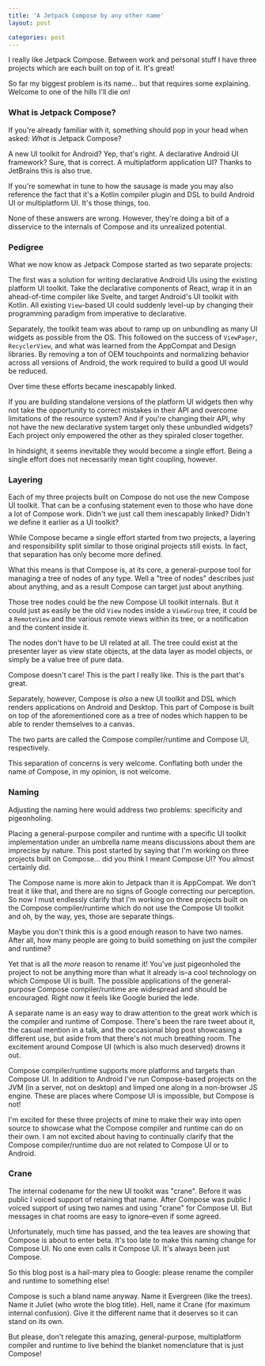 ```yaml
---
title: 'A Jetpack Compose by any other name'
layout: post

categories: post
---
```


I really like Jetpack Compose.
Between work and personal stuff I have three projects which are each built on top of it.
It's great!

So far my biggest problem is its name… but that requires some explaining.
Welcome to one of the hills I'll die on!

### What is Jetpack Compose?

If you're already familiar with it, something should pop in your head when asked:
_What_ is Jetpack Compose?

A new UI toolkit for Android? Yep, that's right.
A declarative Android UI framework? Sure, that is correct.
A multiplatform application UI? Thanks to JetBrains this is also true.

If you're somewhat in tune to how the sausage is made you may also reference the fact that it's a
Kotlin compiler plugin and DSL to build Android UI or multiplatform UI. It's those things, too.

None of these answers are wrong. However, they're doing a bit of a disservice 
to the internals of Compose and its unrealized potential.

### Pedigree

What we now know as Jetpack Compose started as two separate projects:

The first was a solution for writing declarative Android UIs using the existing platform UI toolkit.
Take the declarative components of React, wrap it in an ahead-of-time compiler like Svelte, and
target Android's UI toolkit with Kotlin. All existing `View`-based UI could suddenly level-up by
changing their programming paradigm from imperative to declarative.

Separately, the toolkit team was about to ramp up on unbundling as many UI widgets as possible from
the OS. This followed on the success of `ViewPager`, `RecyclerView`, and what was learned from
the AppCompat and Design libraries. By removing a ton of OEM touchpoints and normalizing behavior
across all versions of Android, the work required to build a good UI would be reduced.

Over time these efforts became inescapably linked.

If you are building standalone versions of the platform UI widgets then why not take the opportunity
to correct mistakes in their API and overcome limitations of the resource system? And if you're
changing their API, why not have the new declarative system target only these unbundled widgets?
Each project only empowered the other as they spiraled closer together.

In hindsight, it seems inevitable they would become a single effort. Being a single effort does
not necessarily mean tight coupling, however.

### Layering

Each of my three projects built on Compose do not use the new Compose UI toolkit. That can be a
confusing statement even to those who have done a lot of Compose work. Didn't we just call them
inescapably linked? Didn't we define it earlier as a UI toolkit?

While Compose became a single effort started from two projects, a layering and responsibility
split similar to those original projects still exists. In fact, that separation has only become
more defined.

What this means is that Compose is, at its core, a general-purpose tool for managing a tree of
nodes of any type. Well a "tree of nodes" describes just about anything, and as a result Compose can
target just about anything.

Those tree nodes could be the new Compose UI toolkit internals. But it could just as easily be the
old `View` nodes inside a `ViewGroup` tree, it could be a `RemoteView` and the various remote views
within its tree, or a notification and the content inside it.

The nodes don't have to be UI related at all. The tree could exist at the presenter layer as view
state objects, at the data layer as model objects, or simply be a value tree of pure data.

Compose doesn't care! This is the part I really like. This is the part that's great.

Separately, however, Compose is _also_ a new UI toolkit and DSL which renders applications on
Android and Desktop. This part of Compose is built on top of the aforementioned core as a tree of
nodes which happen to be able to render themselves to a canvas.

The two parts are called the Compose compiler/runtime and Compose UI, respectively.

This separation of concerns is very welcome. Conflating both under the name of Compose,
in my opinion, is not welcome.

### Naming

Adjusting the naming here would address two problems: specificity and pigeonholing.

Placing a general-purpose compiler and runtime with a specific UI toolkit implementation under an
umbrella name means discussions about them are imprecise by nature. This post started by saying
that I'm working on three projects built on Compose… did you think I meant Compose UI?
You almost certainly did.

The Compose name is more akin to Jetpack than it is AppCompat. We don't treat it like that, and
there are no signs of Google correcting our perception. So now I must endlessly clarify that I'm
working on three projects built on the Compose compiler/runtime which do not use the Compose UI
toolkit and oh, by the way, yes, those are separate things.

Maybe you don't think this is a good enough reason to have two names. After all, how many people
are going to build something on just the compiler and runtime?

Yet that is all the _more_ reason to rename it! You've just pigeonholed the project to not be
anything more than what it already is–a cool technology on which Compose UI is built. The possible
applications of the general-purpose Compose compiler/runtime are widespread and should be
encouraged. Right now it feels like Google buried the lede.

A separate name is an easy way to draw attention to the great work which is the compiler and runtime
of Compose. There's been the rare tweet about it, the casual mention in a talk, and the occasional
blog post showcasing a different use, but aside from that there's not much breathing room. The
excitement around Compose UI (which is also much deserved) drowns it out.

Compose compiler/runtime supports more platforms and targets than Compose UI. In addition to Android
I've run Compose-based projects on the JVM (in a server, not on desktop) and limped one along in
a non-browser JS engine. These are places where Compose UI is impossible, but Compose is not!

I'm excited for these three projects of mine to make their way into open source to showcase what the
Compose compiler and runtime can do on their own. I am not excited about having to continually
clarify that the Compose compiler/runtime duo are not related to Compose UI or to Android.

### Crane

The internal codename for the new UI toolkit was "crane". Before it was public I voiced support
of retaining that name. After Compose was public I voiced support of using two names and using
"crane" for Compose UI. But messages in chat rooms are easy to ignore–even if some agreed.

Unfortunately, much time has passed, and the tea leaves are showing that Compose is about to enter
beta. It's too late to make this naming change for Compose UI. No one even calls it Compose UI.
It's always been just Compose.

So this blog post is a hail-mary plea to Google:
please rename the compiler and runtime to something else!

Compose is such a bland name anyway.
Name it Evergreen (like the trees).
Name it Juliet (who wrote the blog title).
Hell, name it Crane (for maximum internal confusion).
Give it the different name that it deserves so it can stand on its own.

But please, don't relegate this amazing, general-purpose, multiplatform compiler and runtime to live
behind the blanket nomenclature that is just Compose!

